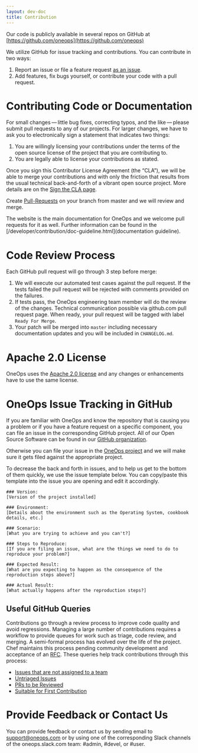 ```yaml
---
layout: dev-doc
title: Contribution
---
```


Our code is publicly available in several repos on GitHub at [https://github.com/oneops](https://github.com/oneops)

We utilize GitHub for issue tracking and contributions. You can contribute in two ways:

1. Report an issue or file a feature request [as an issue](#issues).
2. Add features, fix bugs yourself, or contribute your code with a pull request.


# Contributing Code or Documentation

For small changes — little bug fixes, correcting typos, and the like — please submit pull requests to any of our 
projects. For larger changes, we have to ask you to electronically sign a statement that indicates two things:

1. You are willingly licensing your contributions under the terms of the open source license of the project that
you are contributing to.
2. You are legally able to license your contributions as stated.

Once you sign this Contributor License Agreement (the “CLA”), we will  be able to merge your contributions and with only
the friction that results from the usual technical back-and-forth of a vibrant open source project. More details are on
the [Sign the CLA page](https://github.com/oneops/OneOps/blob/master/sign-cla.md).

Create [Pull-Requests](https://help.github.com/articles/creating-a-pull-request/) on your branch from master and we 
will review and merge.

The website is the main documentation for OneOps and we welcome pull requests for it as well. Further information can 
be found in the [/developer/contribution/doc-guideline.html](documentation guideline).

# Code Review Process

Each GitHub pull request will go through 3 step before merge:

1. We will execute our automated test cases against the pull request. If the tests failed the pull request will be 
rejected with comments provided on the failures.
2. If tests pass, the OneOps engineering team member will do the review of the changes. Technical communication possible
via github.com pull request page. When ready, your pull request will be tagged with label `Ready For Merge`.
3. Your patch will be merged into `master` including necessary documentation updates and you will be included in 
`CHANGELOG.md`.

# Apache 2.0 License

OneOps uses the [Apache 2.0 license](https://github.com/oneops/oneops/blob/master/LICENSE) and any changes or
enhancements have to use the same license.

# <a name="issues"></a> OneOps Issue Tracking in GitHub

If you are familiar with OneOps and know the repository that is causing you a problem or if you have a feature request
on a specific component, you can file an issue in the corresponding GitHub project. All of our Open Source Software 
can be found in our [GitHub organization](https://github.com/oneops/).

Otherwise you can file your issue in the [OneOps project](https://github.com/oneops/oneops/issues) and we will make sure
it gets filed against the appropriate project.

To decrease the back and forth in issues, and to help us get to the bottom of them quickly, we use the issue template 
below. You can copy/paste this template into the issue you are opening and edit it accordingly.

<a name="issuetemplate"></a>

~~~
### Version:
[Version of the project installed]

### Environment:
[Details about the environment such as the Operating System, cookbook details, etc.]

### Scenario:
[What you are trying to achieve and you can't?]

### Steps to Reproduce:
[If you are filing an issue, what are the things we need to do to reproduce your problem?]

### Expected Result:
[What are you expecting to happen as the consequence of the reproduction steps above?]

### Actual Result:
[What actually happens after the reproduction steps?]
~~~

## Useful GitHub Queries

Contributions go through a review process to improve code quality and avoid regressions. Managing a large number of
contributions requires a workflow to provide queues for work such as triage, code review, and merging. A semi-formal
process has evolved over the life of the project. Chef maintains this process pending community development and
acceptance of an [RFC](https://github.com/chef/chef-rfc). These queries help track contributions through this process:

* [Issues that are not assigned to a team](https://github.com/oneops/oneops/issues?q=is%3Aopen+-label%3AAIX+-label%3ABSD+-label%3Awindows+-label%3A%22Chef+Core%22++-label%3A%22Dev+Tools%22+-label%3AUbuntu+-label%3A%22Enterprise+Linux%22+-label%3A%22Ready+For+Merge%22+-label%3AMac+-label%3ASolaris+)
* [Untriaged Issues](https://github.com/oneops/oneops/issues?q=is%3Aopen+is%3Aissue+-label%3ABug+-label%3AEnhancement+-label%3A%22Tech+Cleanup%22+-label%3A%22Ready+For+Merge%22)
* [PRs to be Reviewed](https://github.com/pulls?q=is%3Aopen+is%3Apr+user%3Aoneops)
* [Suitable for First Contribution](https://github.com/oneops/oneops/labels/Easy)


# Provide Feedback or Contact Us

You can provide feedback or contact us by sending email to support@oneops.com or by using one of the corresponding 
Slack channels of the oneops.slack.com team: #admin, #devel, or #user.
